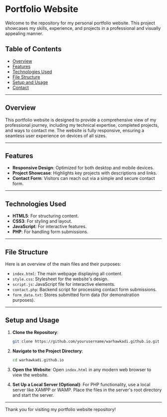 # Portfolio Website

Welcome to the repository for my personal portfolio website. This project showcases my skills, experience, and projects in a professional and visually appealing manner.

## Table of Contents
- [Overview](#overview)
- [Features](#features)
- [Technologies Used](#technologies-used)
- [File Structure](#file-structure)
- [Setup and Usage](#setup-and-usage)
- [Contact](#contact)

---

## Overview
This portfolio website is designed to provide a comprehensive view of my professional journey, including my technical expertise, completed projects, and ways to contact me. The website is fully responsive, ensuring a seamless user experience on devices of all sizes.

---

## Features
- **Responsive Design**: Optimized for both desktop and mobile devices.
- **Project Showcase**: Highlights key projects with descriptions and links.
- **Contact Form**: Visitors can reach out via a simple and secure contact form.

---

## Technologies Used
- **HTML5**: For structuring content.
- **CSS3**: For styling and layout.
- **JavaScript**: For interactive features.
- **PHP**: For handling form submissions.

---

## File Structure
Here is an overview of the main files and their purposes:

- `index.html`: The main webpage displaying all content.
- `style.css`: Stylesheet for the website's design.
- `script.js`: JavaScript file for interactive elements.
- `contact.php`: Backend script for processing contact form submissions.
- `form_data.txt`: Stores submitted form data (for demonstration purposes).

---

## Setup and Usage

1. **Clone the Repository**:
   ```bash
   git clone https://github.com/yourusername/warhawkadi.github.io.git
   ```

2. **Navigate to the Project Directory**:
   ```bash
   cd warhawkadi.github.io
   ```

3. **Open the Website**:
   Open `index.html` in any modern web browser to view the website.

4. **Set Up a Local Server (Optional)**:
   For PHP functionality, use a local server like XAMPP or WAMP. Place the files in the server's root directory and start the server.

---



Thank you for visiting my portfolio website repository!

